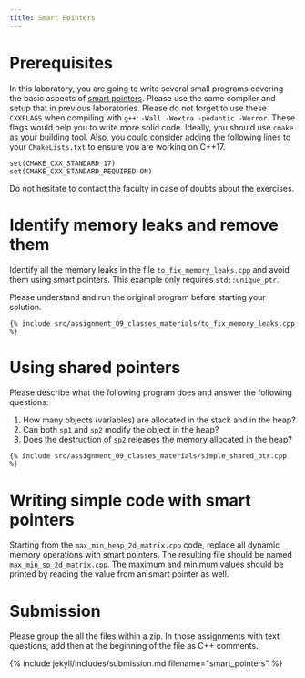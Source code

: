 ```yaml
---
title: Smart Pointers
---
```


# Prerequisites

In this laboratory, you are going to write several small programs covering the
basic aspects of [smart pointers](https://en.cppreference.com/w/cpp/memory).
Please use the same compiler and setup that in previous laboratories. Please do
not forget to use these `CXXFLAGS` when compiling with `g++`: `-Wall -Wextra
-pedantic -Werror`. These flags would help you to write more solid code.
Ideally, you should use `cmake` as your building tool. Also, you could consider
adding the following lines to your `CMakeLists.txt` to ensure you are working on
C++17.

```
set(CMAKE_CXX_STANDARD 17)
set(CMAKE_CXX_STANDARD_REQUIRED ON)
```

Do not hesitate to contact the faculty in case of doubts about the exercises.

# Identify memory leaks and remove them

Identify all the memory leaks in the file `to_fix_memory_leaks.cpp` and
avoid them using smart pointers. This example only requires `std::unique_ptr`.

Please understand and run the original program before starting your solution.

```
{% include src/assignment_09_classes_materials/to_fix_memory_leaks.cpp %}
```

# Using shared pointers

Please describe what the following program does and answer the following questions:

1. How many objects (variables) are allocated in the stack and in the heap?
2. Can both `sp1` and `sp2` modify the object in the heap?
3. Does the destruction of `sp2` releases the memory allocated in the heap?

```
{% include src/assignment_09_classes_materials/simple_shared_ptr.cpp  %}
```

# Writing simple code with smart pointers

Starting from the `max_min_heap_2d_matrix.cpp` code, replace all dynamic memory
operations with smart pointers. The resulting file should be named
`max_min_sp_2d_matrix.cpp`. The maximum and minimum values should be printed by
reading the value from an smart pointer as well.

# Submission

Please group the all the files within a zip. In those assignments with text
questions, add then at the beginning of the file as C++ comments.

{% include jekyll/includes/submission.md filename="smart_pointers" %}


